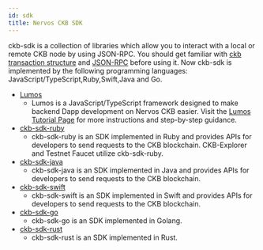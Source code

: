 ```yaml
---
id: sdk
title: Nervos CKB SDK
---
```


ckb-sdk is a collection of libraries which allow you to interact with a local or remote CKB node by using JSON-RPC. You should get familiar with [ckb transaction structure](reference/transaction.md) and [JSON-RPC](https://github.com/nervosnetwork/ckb/tree/develop/rpc) before using it. Now ckb-sdk is implemented by the following programming languages: JavaScript/TypeScript,Ruby,Swift,Java and Go.

* [Lumos](https://github.com/ckb-js/lumos)
    * Lumos is a JavaScript/TypeScript framework designed to make backend Dapp development on Nervos CKB easier. 
    Visit the [Lumos Tutorial Page](https://lumos-website.vercel.app/) for more instructions and step-by-step guidance.
* [ckb-sdk-ruby](https://github.com/nervosnetwork/ckb-sdk-ruby)
    * ckb-sdk-ruby is an SDK implemented in Ruby and provides APIs for developers to send requests to the CKB blockchain. CKB-Explorer and Testnet Faucet utilize ckb-sdk-ruby.
* [ckb-sdk-java](https://github.com/nervosnetwork/ckb-sdk-java)
    * ckb-sdk-java is an SDK implemented in Java and provides APIs for developers to send requests to the CKB blockchain.
* [ckb-sdk-swift](https://github.com/ashchan/ckb-swift-kit)
    * ckb-sdk-swift is an SDK implemented in Swift and provides APIs for developers to send requests to the CKB blockchain.
* [ckb-sdk-go](https://github.com/nervosnetwork/ckb-sdk-go)
    * ckb-sdk-go is an SDK implemented in Golang.
* [ckb-sdk-rust](https://github.com/nervosnetwork/ckb-sdk-rust)
    * ckb-sdk-rust is an SDK implemented in Rust.
